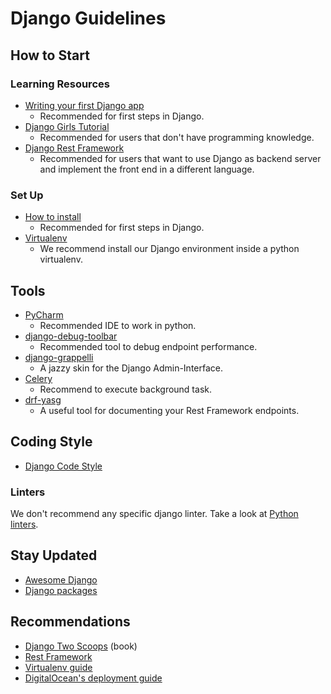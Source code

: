 # Django Guidelines

## How to Start

### Learning Resources

- [Writing your first Django app](https://docs.djangoproject.com/en/stable/intro/tutorial01/)
  - Recommended for first steps in Django.
- [Django Girls Tutorial](https://tutorial.djangogirls.org/en/)
  - Recommended for users that don't have programming knowledge.
- [Django Rest Framework](http://www.django-rest-framework.org/#tutorial)
  - Recommended for users that want to use Django as backend server and implement the front end in a
    different language.

### Set Up

- [How to install](https://docs.djangoproject.com/en/2.0/topics/install/)
  - Recommended for first steps in Django.  
- [Virtualenv](https://virtualenv.pypa.io/en/stable/)
  - We recommend install our Django environment inside a python virtualenv.

## Tools

- [PyCharm](https://www.jetbrains.com/pycharm/)
  - Recommended IDE to work in python.
- [django-debug-toolbar](https://github.com/jazzband/django-debug-toolbar)
  - Recommended tool to debug endpoint performance.
- [django-grappelli](http://grappelliproject.com/)
  - A jazzy skin for the Django Admin-Interface.
- [Celery](http://docs.celeryproject.org/en/latest/)
  - Recommend to execute background task.
- [drf-yasg](https://github.com/axnsan12/drf-yasg/)
  - A useful tool for documenting your Rest Framework endpoints.

## Coding Style

- [Django Code Style](https://docs.djangoproject.com/en/1.9/internals/contributing/writing-code/coding-style/)

### Linters

We don't recommend any specific django linter. Take a look at
[Python linters](./../../languages/python/README.md#linters).

## Stay Updated

- [Awesome Django](https://gitlab.com/rosarior/awesome-django)
- [Django packages](https://djangopackages.org/)

## Recommendations

- [Django Two Scoops](http://twoscoopspress.org/) (book)
- [Rest Framework](http://www.django-rest-framework.org/)
- [Virtualenv guide](https://packaging.python.org/tutorials/installing-packages/#creating-virtual-environments/)
- [DigitalOcean's deployment guide](https://www.digitalocean.com/community/tutorials/how-to-deploy-a-local-django-app-to-a-vps)
